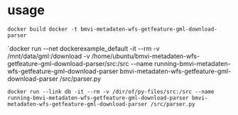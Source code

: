 usage
=====

`docker build docker -t bmvi-metadaten-wfs-getfeature-gml-download-parser`

`docker run --net dockerexample_default -it --rm -v /mnt/data/gml:/download -v /home/ubuntu/bmvi-metadaten-wfs-getfeature-gml-download-parser/src:/src --name running-bmvi-metadaten-wfs-getfeature-gml-download-parser bmvi-metadaten-wfs-getfeature-gml-download-parser /src/parser.py



`docker run --link db -it --rm -v /dir/of/py-files/src:/src --name running-bmvi-metadaten-wfs-getfeature-gml-download-parser bmvi-metadaten-wfs-getfeature-gml-download-parser /src/parser.py`
